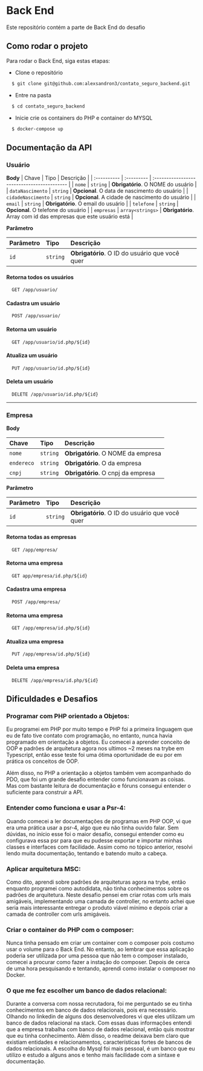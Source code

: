 # Back End


Este repositório contém a parte de Back End do desafio

## Como rodar o projeto


Para rodar o Back End, siga estas etapas:

- Clone o repositório

```bash
  $ git clone git@github.com:alexsandron3/contato_seguro_backend.git
```

- Entre na pasta

```bash
  $ cd contato_seguro_backend
```


- Inicie crie os containers do PHP e container do MYSQL

```bash
  $ docker-compose up
```

## Documentação da API

### Usuário

**Body**
| Chave   | Tipo       | Descrição                                   |
| :---------- | :--------- | :------------------------------------------ |
| `nome`      | `string` | **Obrigatório**. O NOME do usuário |
| `dataNascimento`      | `string` | **Opcional**. O data de nascimento do usuário |
| `cidadeNascimento`      | `string` | **Opcional**. A cidade de nascimento do usuário |
| `email`      | `string` | **Obrigatório**. O email do usuário |
| `telefone`      | `string` | **Opcional**. O telefone do usuário |
| `empresas`      | `array<strings>` | **Obrigatório**. Array com id das empresas que este usuário está |

**Parâmetro**

| Parâmetro   | Tipo       | Descrição                                   |
| :---------- | :--------- | :------------------------------------------ |
| `id`      | `string` | **Obrigatório**. O ID do usuário que você quer |


#### Retorna todos os usuários

```http
  GET /app/usuario/
```

#### Cadastra um usuário

```http
  POST /app/usuario/
```
#### Retorna um usuário

```http
  GET /app/usuario/id.php/${id}
```

#### Atualiza um usuário

```http
  PUT /app/usuario/id.php/${id}
```

#### Deleta um usuário

```http
  DELETE /app/usuario/id.php/${id}
```
---

### Empresa

**Body**

| Chave   | Tipo       | Descrição                                   |
| :---------- | :--------- | :------------------------------------------ |
| `nome`      | `string` | **Obrigatório**. O NOME da empresa |
| `endereco`      | `string` | **Obrigatório**. O da empresa |
| `cnpj`      | `string` | **Obrigatório**. O cnpj da empresa |

**Parâmetro**

| Parâmetro   | Tipo       | Descrição                                   |
| :---------- | :--------- | :------------------------------------------ |
| `id`      | `string` | **Obrigatório**. O ID do usuário que você quer |

#### Retorna todas as empresas

```http
  GET /app/empresa/
```

#### Retorna uma empresa

```http
  GET app/empresa/id.php/${id}
```

#### Cadastra uma empresa

```http
  POST /app/empresa/
```
#### Retorna uma empresa

```http
  GET /app/empresa/id.php/${id}
```

#### Atualiza uma empresa

```http
  PUT /app/empresa/id.php/${id}
```

#### Deleta uma empresa

```http
  DELETE /app/empresa/id.php/${id}
```
## Dificuldades e Desafios


### Programar com PHP orientado a Objetos:
Eu programei em PHP por muito tempo e PHP foi a primeira linguagem que eu de fato tive contato com programação, no entanto, nunca havia programado em orientação a objetos.
Eu comecei a aprender conceito de OOP e padrões de arquitetura agora nos ultimos ~2 meses na trybe em Typescript, então esse teste foi uma ótima oportunidade de eu por em prática os conceitos de OOP.

Além disso, no PHP a orientação a objetos também vem acompanhado do PDO, que foi um grande desafio entender como funcionavam as coisas. Mas com bastante leitura de documentação e fóruns consegui entender o suficiente para construir a API.

### Entender como funciona e usar a Psr-4:

Quando comecei a ler documentações de programas em PHP OOP, vi que era uma prática usar a psr-4, algo que eu não tinha ouvido falar. Sem dúvidas, no início esse foi o maior desafio, consegui entender como eu configurava essa psr para que eu pudesse exportar e importar minhas classes e interfaces com facilidade. Assim como no tópico anterior, resolvi lendo muita documentação, tentando e batendo muito a cabeça.


### Aplicar arquitetura MSC:

Como dito, aprendi sobre padrões de arquiteturas agora na trybe, então enquanto programei como autodidata, não tinha conhecimentos sobre os padrões de arquitetura.
Neste desafio pensei em criar rotas com urls mais amigáveis, implementando uma camada de controller, no entanto achei que seria mais interessante entregar o produto viável mínimo e depois criar a camada de controller com urls amigáveis.


### Criar o container do PHP com o composer:

Nunca tinha pensado em criar um container com o composer pois costumo usar o volume para o Back End.
No entanto, ao lembrar que essa aplicação poderia ser utilizada por uma pessoa que não tem o composer instalado,
comecei a procurar como fazer a instação do composer.
Depois de cerca de uma hora pesquisando e tentando, aprendi como instalar o composer no Docker.


### O que me fez escolher um banco de dados relacional:

Durante a conversa com nossa recrutadora, foi me perguntado se eu tinha conhecimentos em banco de dados relacionais, pois era necessário. 
Olhando no linkedin de alguns dos desenvolvedores vi que eles utilizam um banco de dados relacional na stack.
Com essas duas informações entendi que a empresa trabalha com banco de dados relacional, então quis mostrar que eu tinha conhecimento.
Além disso, o readme deixava bem claro que existiam entidades e relacionamentos, características fortes de bancos de dados relacionais.
A escolha do Mysql foi mais pessoal, é um banco que eu utilizo e estudo a alguns anos e tenho mais facilidade com a sintaxe e documentação.

